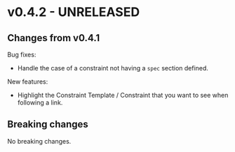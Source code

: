 # v0.4.2 - UNRELEASED

## Changes from v0.4.1

Bug fixes:

- Handle the case of a constraint not having a `spec` section defined.

New features:

- Highlight the Constraint Template / Constraint that you want to see when following a link.

## Breaking changes

No breaking changes.
